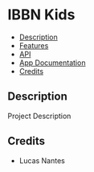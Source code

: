 # IBBN Kids

- [Description](#description)
- [Features](docs/Features.md)
- [API](docs/API.md)
- [App Documentation](docs/Development.md)
- [Credits](#credits)

## Description

Project Description

## Credits

- Lucas Nantes
